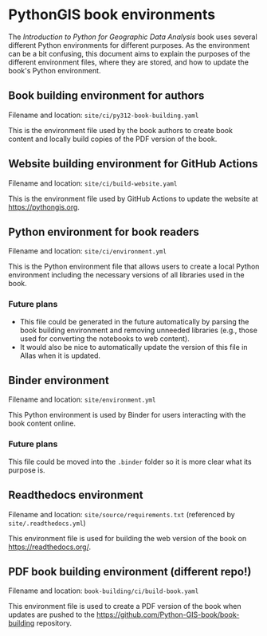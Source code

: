 # PythonGIS book environments

The *Introduction to Python for Geographic Data Analysis* book uses several different Python environments for different purposes. As the environment can be a bit confusing, this document aims to explain the purposes of the different environment files, where they are stored, and how to update the book's Python environment.

## Book building environment for authors

Filename and location: `site/ci/py312-book-building.yaml`

This is the environment file used by the book authors to create book content and locally build copies of the PDF version of the book.

## Website building environment for GitHub Actions

Filename and location: `site/ci/build-website.yaml`

This is the environment file used by GitHub Actions to update the website at <https://pythongis.org>.

## Python environment for book readers

Filename and location: `site/ci/environment.yml`

This is the Python environment file that allows users to create a local Python environment including the necessary versions of all libraries used in the book.

### Future plans

- This file could be generated in the future automatically by parsing the book building environment and removing unneeded libraries (e.g., those used for converting the notebooks to web content).
- It would also be nice to automatically update the version of this file in Allas when it is updated.

## Binder environment

Filename and location: `site/environment.yml`

This Python environment is used by Binder for users interacting with the book content online.

### Future plans

This file could be moved into the `.binder` folder so it is more clear what its purpose is.

## Readthedocs environment

Filename and location: `site/source/requirements.txt` (referenced by `site/.readthedocs.yml`)

This environment file is used for building the web version of the book on <https://readthedocs.org/>.

## PDF book building environment (different repo!)

Filename and location: `book-building/ci/build-book.yaml`

This environment file is used to create a PDF version of the book when updates are pushed to the <https://github.com/Python-GIS-book/book-building> repository.